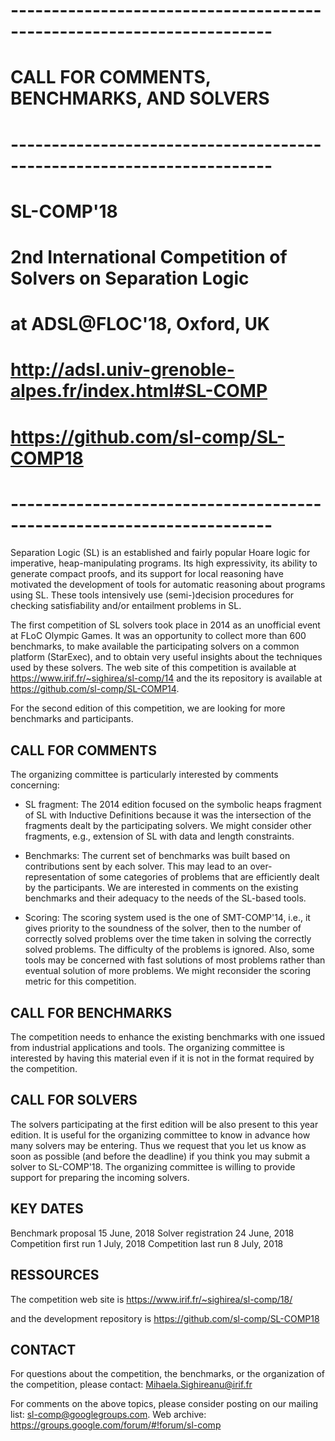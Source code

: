 # ----------------------------------------------------------------------
#              CALL FOR COMMENTS, BENCHMARKS, AND SOLVERS
# ----------------------------------------------------------------------
#                              SL-COMP'18
#        2nd International Competition of Solvers on Separation Logic
#                        at ADSL@FLOC'18, Oxford, UK
#
#	  http://adsl.univ-grenoble-alpes.fr/index.html#SL-COMP
#
#                 https://github.com/sl-comp/SL-COMP18
# ----------------------------------------------------------------------


Separation Logic (SL) is an established and fairly popular Hoare logic
for imperative, heap-manipulating programs. Its high expressivity, its 
ability to generate compact proofs, and its support for local reasoning 
have motivated the development of tools for automatic reasoning about 
programs using SL. These tools intensively use (semi-)decision procedures 
for checking satisfiability and/or entailment problems in SL.

The first competition of SL solvers took place in 2014 as an unofficial 
event at FLoC Olympic Games. It was an opportunity to collect more than
600 benchmarks, to make available the participating solvers on a common 
platform (StarExec), and to obtain very useful insights about the techniques 
used by these solvers. The web site of this competition is available
at https://www.irif.fr/~sighirea/sl-comp/14 and 
the its repository is available at https://github.com/sl-comp/SL-COMP14.

For the second edition of this competition, we are looking for more 
benchmarks and participants.


## CALL FOR COMMENTS

The organizing committee is particularly interested by comments concerning:

* SL fragment: The 2014 edition focused on the symbolic heaps fragment of SL with 
  Inductive Definitions because it was the intersection of the fragments dealt by 
  the participating solvers. We might consider other fragments, e.g., extension 
  of SL with data and length constraints.
  
* Benchmarks: The current set of benchmarks was built based on contributions sent by 
  each solver. This may lead to an over-representation of some categories
  of problems that are efficiently dealt by the participants. We are interested 
  in comments on the existing benchmarks and their adequacy to the needs of the 
  SL-based tools.

* Scoring: The scoring system used is the one of SMT-COMP'14, i.e., it gives 
  priority to the soundness of the solver, then to the number of correctly solved 
  problems over the time taken in solving the correctly solved problems. The
  difficulty of the problems is ignored. Also, some tools may be concerned 
  with fast solutions of most problems rather than eventual solution of more 
  problems. We might reconsider the scoring metric for this competition.


## CALL FOR BENCHMARKS

The competition needs to enhance the existing benchmarks with one
issued from industrial applications and tools. The organizing committee 
is interested by having this material even if it is not in the format 
required by the competition.


## CALL FOR SOLVERS

The solvers participating at the first edition will be also present
to this year edition. It is useful for the organizing committee to
know in advance how many solvers may be entering.
Thus we request that you let us know as soon as possible (and before
the deadline) if you think you may submit a solver to SL-COMP'18.
The organizing committee is willing to provide support for preparing
the incoming solvers.


## KEY DATES

Benchmark proposal     15  June,      2018
Solver registration    24  June,      2018
Competition first run   1  July,      2018
Competition last run    8  July,      2018


## RESSOURCES

The competition web site is https://www.irif.fr/~sighirea/sl-comp/18/

and the development repository is https://github.com/sl-comp/SL-COMP18


## CONTACT 

For questions about the competition, the benchmarks, or the organization 
of the competition, please contact: Mihaela.Sighireanu@irif.fr

For comments on the above topics, please consider posting on our mailing list: 
sl-comp@googlegroups.com.
Web archive: https://groups.google.com/forum/#!forum/sl-comp

